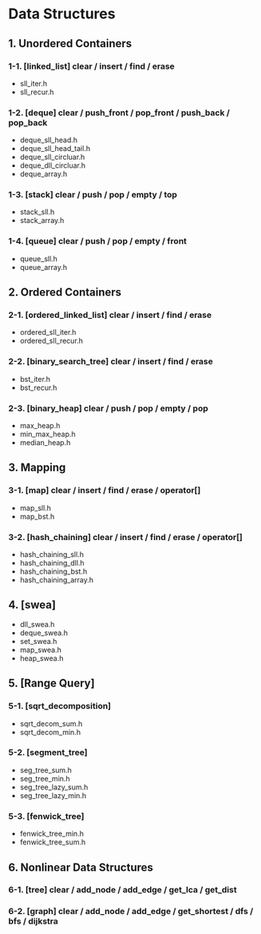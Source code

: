 # Data Structures

## 1. Unordered Containers

### 1-1. [linked_list] clear / insert / find / erase
- sll_iter.h
- sll_recur.h

### 1-2. [deque] clear / push_front / pop_front / push_back / pop_back
- deque_sll_head.h
- deque_sll_head_tail.h
- deque_sll_circluar.h
- deque_dll_circluar.h
- deque_array.h

### 1-3. [stack] clear / push / pop / empty / top
- stack_sll.h
- stack_array.h

### 1-4. [queue] clear / push / pop / empty / front
- queue_sll.h
- queue_array.h

## 2. Ordered Containers

### 2-1. [ordered_linked_list] clear / insert / find / erase
- ordered_sll_iter.h
- ordered_sll_recur.h

### 2-2. [binary_search_tree] clear / insert / find / erase
- bst_iter.h
- bst_recur.h

### 2-3. [binary_heap] clear / push / pop / empty / pop
- max_heap.h
- min_max_heap.h
- median_heap.h

## 3. Mapping

### 3-1. [map] clear / insert / find / erase / operator[]
- map_sll.h
- map_bst.h

### 3-2. [hash_chaining] clear / insert / find / erase / operator[]
- hash_chaining_sll.h
- hash_chaining_dll.h
- hash_chaining_bst.h
- hash_chaining_array.h

## 4. [swea]
- dll_swea.h
- deque_swea.h
- set_swea.h
- map_swea.h
- heap_swea.h

## 5. [Range Query]

### 5-1. [sqrt_decomposition]
- sqrt_decom_sum.h
- sqrt_decom_min.h

### 5-2. [segment_tree]
- seg_tree_sum.h
- seg_tree_min.h
- seg_tree_lazy_sum.h
- seg_tree_lazy_min.h

### 5-3. [fenwick_tree]
- fenwick_tree_min.h
- fenwick_tree_sum.h

## 6. Nonlinear Data Structures

### 6-1. [tree] clear / add_node / add_edge / get_lca / get_dist

### 6-2. [graph] clear / add_node / add_edge / get_shortest / dfs / bfs / dijkstra
